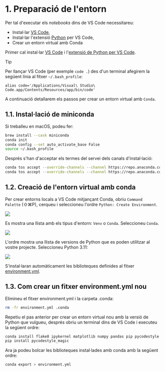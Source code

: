 # 1. Preparació de l'entorn

Per tal d'executar els *notebooks* dins de VS Code necessitareu:

* Instal·lar [VS Code](https://code.visualstudio.com/),
* Instal·lar l'extensió [Python](https://marketplace.visualstudio.com/items?itemName=ms-python.python) per VS Code,
* Crear un entorn virtual amb Conda

Primer cal instal·lar [VS Code](https://code.visualstudio.com/) i l'[extensió de Python per VS Code](https://marketplace.visualstudio.com/items?itemName=ms-python.python).

> [!TIP]
> Per llançar VS Code (per exemple `code .`) des d'un terminal afegirem la següent línia al fitxer `~/.bash_profile`:
>
> `alias code='/Applications/Visual\ Studio\ Code.app/Contents/Resources/app/bin/code'`

A continuació detallarem els passos per crear un entorn virtual amb `Conda`.

## 1.1. Instal·lació de miniconda

Si treballeu en macOS, podeu fer:

```sh
brew install --cask miniconda
conda init
conda config --set auto_activate_base False
source ~/.bash_profile
```

Després s'han d'acceptar els termes del servei dels canals d'instal·lació:

```sh
conda tos accept --override-channels --channel https://repo.anaconda.com/pkgs/main
conda tos accept --override-channels --channel https://repo.anaconda.com/pkgs/r
```

## 1.2. Creació de l'entorn virtual amb conda

Per crear entorns locals a VS Code mitjançant Conda, obriu `Command Palette` (⇧⌘P), cerqueu i seleccioneu l'ordre `Python: Create Environment`.

![](./img/create_environment.avif)

Es mostra una llista amb els tipus d'entorn: `Venv` o `Conda`. Seleccioneu `Conda`.

![](./img/create_environment_dropdown.avif)

L'ordre mostra una llista de versions de Python que es poden utilitzar al vostre projecte. Seleccioneu Python 3.11:

![](./img/conda_environment_python_versions.avif)

S'instal·laran automàticament les biblioteques definides al fitxer [environment.yml](environment.yml).

## 1.3. Com crear un fitxer environment.yml nou

Elimineu el fitxer environment.yml i la carpeta .conda:

```sh
rm -fr environment.yml .conda
```

Repetiu el pas anterior per crear un entorn virtual nou amb la versió de Python que vulgueu, després obriu un terminal dins de VS Code i executeu la següent ordre:

```sh
conda install flake8 ipykernel matplotlib numpy pandas pip pycodestyle -q -y
pip install pycodestyle_magic
```

Ara ja podeu bolcar les biblioteques instal·lades amb conda amb la següent ordre:

```sh
conda export > environment.yml
```
